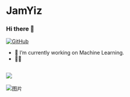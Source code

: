 # JamYiz
### Hi there 👋
[![GitHub](https://img.shields.io/badge/dynamic/json?logo=github&label=GitHub&labelColor=495867&color=495867&query=%24.data.totalSubs&url=https%3A%2F%2Fapi.spencerwoo.com%2Fsubstats%2F%3Fsource%3Dgithub%26queryKey%3Dhayschan&style=flat-square)](https://github.com/JamYiz)
- 🔭 I’m currently working on Machine Learning.
- 🐱‍👤 


![](https://github-readme-stats.vercel.app/api?username=JamYiz)
---
![图片](https://count.getloli.com/get/@jamstack?theme=asoul)
